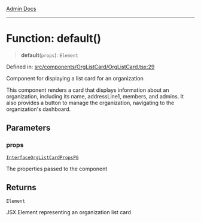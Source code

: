 [Admin Docs](/)

***

# Function: default()

> **default**(`props`): `Element`

Defined in: [src/components/OrgListCard/OrgListCard.tsx:29](https://github.com/PalisadoesFoundation/talawa-admin/blob/main/src/components/OrgListCard/OrgListCard.tsx#L29)

Component for displaying a list card for an organization

This component renders a card that displays information about an organization,
including its name, addressLine1, members, and admins. It also provides a button
to manage the organization, navigating to the organization's dashboard.

## Parameters

### props

[`InterfaceOrgListCardPropsPG`](../interfaces/InterfaceOrgListCardPropsPG.md)

The properties passed to the component

## Returns

`Element`

JSX.Element representing an organization list card
